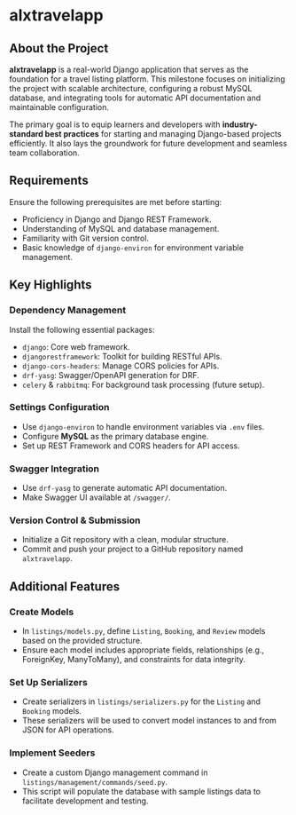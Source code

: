 #  alxtravelapp

##  About the Project

**alxtravelapp** is a real-world Django application that serves as the foundation for a travel listing platform. This milestone focuses on initializing the project with scalable architecture, configuring a robust MySQL database, and integrating tools for automatic API documentation and maintainable configuration.

The primary goal is to equip learners and developers with **industry-standard best practices** for starting and managing Django-based projects efficiently. It also lays the groundwork for future development and seamless team collaboration.




##  Requirements

Ensure the following prerequisites are met before starting:

- Proficiency in Django and Django REST Framework.
- Understanding of MySQL and database management.
- Familiarity with Git version control.
- Basic knowledge of `django-environ` for environment variable management.



##  Key Highlights

###  Dependency Management
Install the following essential packages:

- `django`: Core web framework.
- `djangorestframework`: Toolkit for building RESTful APIs.
- `django-cors-headers`: Manage CORS policies for APIs.
- `drf-yasg`: Swagger/OpenAPI generation for DRF.
- `celery` & `rabbitmq`: For background task processing (future setup).

###  Settings Configuration
- Use `django-environ` to handle environment variables via `.env` files.
- Configure **MySQL** as the primary database engine.
- Set up REST Framework and CORS headers for API access.

###  Swagger Integration
- Use `drf-yasg` to generate automatic API documentation.
- Make Swagger UI available at `/swagger/`.

###  Version Control & Submission
- Initialize a Git repository with a clean, modular structure.
- Commit and push your project to a GitHub repository named `alxtravelapp`.



##  Additional Features

###  Create Models
- In `listings/models.py`, define `Listing`, `Booking`, and `Review` models based on the provided structure.
- Ensure each model includes appropriate fields, relationships (e.g., ForeignKey, ManyToMany), and constraints for data integrity.

###  Set Up Serializers
- Create serializers in `listings/serializers.py` for the `Listing` and `Booking` models.
- These serializers will be used to convert model instances to and from JSON for API operations.

###  Implement Seeders
- Create a custom Django management command in `listings/management/commands/seed.py`.
- This script will populate the database with sample listings data to facilitate development and testing.
